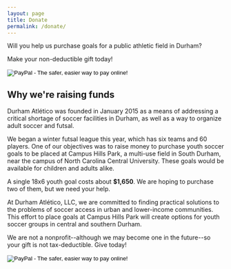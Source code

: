 ```yaml
---
layout: page
title: Donate
permalink: /donate/
---
```

Will you help us purchase goals for a public athletic field in Durham?

Make your non-deductible gift today!

<form action="https://www.paypal.com/cgi-bin/webscr" method="post"
target="_top">
<input type="hidden" name="cmd" value="_s-xclick">
<input type="hidden" name="hosted_button_id" value="FLNAM2YVF9Q8G">
<input type="image" src="
https://www.paypalobjects.com/en_US/i/btn/btn_donateCC_LG.gif" border="0"
name="submit" alt="PayPal - The safer, easier way to pay online!">
<img alt="" border="0" src="
https://www.paypalobjects.com/en_US/i/scr/pixel.gif" width="1" height="1">
</form>
<p></p>

## Why we're raising funds

Durham Atlético was founded in January 2015 as a means of addressing a critical shortage of soccer facilities in Durham, as well as a way to organize adult soccer and futsal.

We began a winter futsal league this year, which has six teams and 60 players. One of our objectives was to raise money to purchase youth soccer goals to be placed at Campus Hills Park, a multi-use field in South Durham, near the campus of North Carolina Central University. These goals would be available for children and adults alike.

A single 18x6 youth goal costs about **$1,650**. We are hoping to purchase two of them, but we need your help.

At Durham Atlético, LLC, we are committed to finding practical solutions to the problems of soccer access in urban and lower-income communities. This effort to place goals at Campus Hills Park will create options for youth soccer groups in central and southern Durham.

We are not a nonprofit--although we may become one in the future--so your gift is not tax-deductible. Give today!

<form action="https://www.paypal.com/cgi-bin/webscr" method="post"
target="_top">
<input type="hidden" name="cmd" value="_s-xclick">
<input type="hidden" name="hosted_button_id" value="FLNAM2YVF9Q8G">
<input type="image" src="
https://www.paypalobjects.com/en_US/i/btn/btn_donateCC_LG.gif" border="0"
name="submit" alt="PayPal - The safer, easier way to pay online!">
<img alt="" border="0" src="
https://www.paypalobjects.com/en_US/i/scr/pixel.gif" width="1" height="1">
</form>
